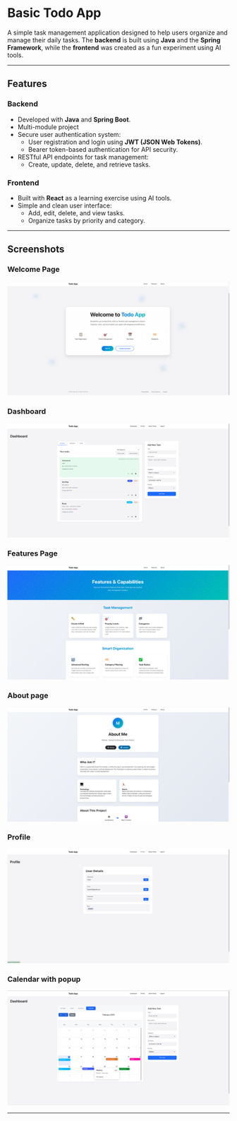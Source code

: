 # Basic Todo App

A simple task management application designed to help users organize and manage their daily tasks. The **backend** is built using **Java** and the **Spring Framework**, while the **frontend** was created as a fun experiment using AI tools.

---

## Features

### Backend
- Developed with **Java** and **Spring Boot**.
- Multi-module project
- Secure user authentication system:
  - User registration and login using **JWT (JSON Web Tokens)**.
  - Bearer token-based authentication for API security.
- RESTful API endpoints for task management:
  - Create, update, delete, and retrieve tasks.

### Frontend
- Built with **React** as a learning exercise using AI tools.
- Simple and clean user interface:
  - Add, edit, delete, and view tasks.
  - Organize tasks by priority and category.

---

## Screenshots

### Welcome Page
![Welcome Page](./images/home.png)

### Dashboard
![Dashboard](./images/panel.png)

### Features Page
![Dashboard](./images/features.png)

### About page
![Dashboard](./images/about.png)

### Profile
![Dashboard](./images/profile.png)

### Calendar with popup
![Dashboard](./images/calendar-popup.png)

---
